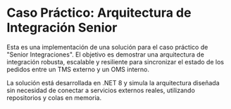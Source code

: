 # Caso Práctico: Arquitectura de Integración Senior

Esta es una implementación de una solución para el caso práctico de "Senior Integraciones". El objetivo es demostrar una arquitectura de integración robusta, escalable y resiliente para sincronizar el estado de los pedidos entre un TMS externo y un OMS interno.

La solución está desarrollada en .NET 8 y simula la arquitectura diseñada sin necesidad de conectar a servicios externos reales, utilizando repositorios y colas en memoria.

